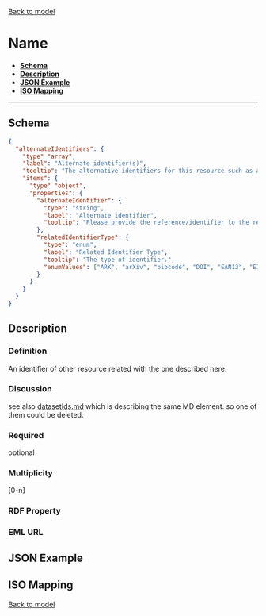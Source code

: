 [Back to model](_base.md)

# Name

- **[Schema](#schema)**
- **[Description](#description)**
- **[JSON Example](#json-example)**
- **[ISO Mapping](#iso-mapping)**
---
## Schema
```json
{
  "alternateIdentifiers": {
    "type" "array",
    "label": "Alternate identifier(s)",
    "tooltip": "The alternative identifiers for this resource such as a URN, URI or an ISBN number.",
    "items": {
      "type" "object",
      "properties": {
        "alternateIdentifier": {
          "type": "string",
          "label": "Alternate identifier",
          "tooltip": "Please provide the reference/identifier to the related resource."
        },
        "relatedIdentifierType": {
          "type": "enum",
          "label": "Related Identifier Type",
          "tooltip": "The type of identifier.",
          "enumValues": ["ARK", "arXiv", "bibcode", "DOI", "EAN13", "EISSN", "Handle", "ISBN", "ISSN", "ISTC", "LISSN", "LSID", "ORCID", "PMID", "PURL", "UPC", "URL", "URN", "w3id", "URI"]
        }
      }
    }
  }
}
```
## Description
### Definition
An identifier of other resource related with the one described here.
### Discussion
see also [datasetIds.md](datasetIds.md) which is describing the same MD element. so one of them could be deleted.
### Required
optional
### Multiplicity
[0-n]
### RDF Property
### EML URL

## JSON Example
## ISO Mapping

[Back to model](_base.md)
